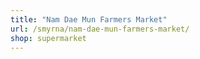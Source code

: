 ```yaml
---
title: "Nam Dae Mun Farmers Market"
url: /smyrna/nam-dae-mun-farmers-market/
shop: supermarket
---
```

